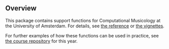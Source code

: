 ## Overview

This package contains support functions for Computational Musicology at the University of Amsterdam. For details, see [the reference](./reference/) or [the vignettes](./articles/).

For further examples of how these functions can be used in practice, see [the course repository](http://jaburgoyne.github.io/compmus2019/) for this year.